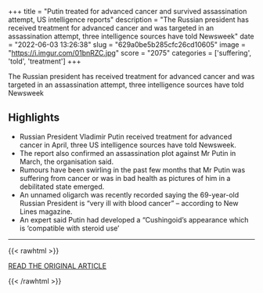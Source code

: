 +++
title = "Putin treated for advanced cancer and survived assassination attempt, US intelligence reports"
description = "The Russian president has received treatment for advanced cancer and was targeted in an assassination attempt, three intelligence sources have told Newsweek"
date = "2022-06-03 13:26:38"
slug = "629a0be5b285cfc26cd10605"
image = "https://i.imgur.com/01bnRZC.jpg"
score = "2075"
categories = ['suffering', 'told', 'treatment']
+++

The Russian president has received treatment for advanced cancer and was targeted in an assassination attempt, three intelligence sources have told Newsweek

## Highlights

- Russian President Vladimir Putin received treatment for advanced cancer in April, three US intelligence sources have told Newsweek.
- The report also confirmed an assassination plot against Mr Putin in March, the organisation said.
- Rumours have been swirling in the past few months that Mr Putin was suffering from cancer or was in bad health as pictures of him in a debilitated state emerged.
- An unnamed oligarch was recently recorded saying the 69-year-old Russian President is “very ill with blood cancer” – according to New Lines magazine.
- An expert said Putin had developed a “Cushingoid’s appearance which is ‘compatible with steroid use’

---

{{< rawhtml >}}
  <p class="article-category">
    <a target="_blank" href="https://inews.co.uk/news/world/putin-being-treated-advanced-cancer-survived-assassination-attempt-us-intelligence-1665577">READ THE ORIGINAL ARTICLE</a>
  </p>
{{< /rawhtml >}}
